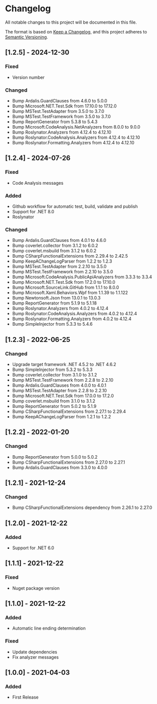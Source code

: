 # Changelog

All notable changes to this project will be documented in this file.

The format is based on [Keep a Changelog](https://keepachangelog.com/en/1.0.0/),
and this project adheres to [Semantic Versioning](https://semver.org/spec/v2.0.0.html).

## [1.2.5] - 2024-12-30

### Fixed
- Version number

### Changed
- Bump Ardalis.GuardClauses from 4.6.0 to 5.0.0
- Bump Microsoft.NET.Test.Sdk from 17.10.0 to 17.12.0
- Bump MSTest.TestAdapter from 3.5.0 to 3.7.0
- Bump MSTest.TestFramework from 3.5.0 to 3.7.0
- Bump ReportGenerator from 5.3.8 to 5.4.3
- Bump Microsoft.CodeAnalysis.NetAnalyzers from 8.0.0 to 9.0.0
- Bump Roslynator.Analyzers from 4.12.4 to 4.12.10
- Bump Roslynator.CodeAnalysis.Analyzers from 4.12.4 to 4.12.10
- Bump Roslynator.Formatting.Analyzers from 4.12.4 to 4.12.10

## [1.2.4] - 2024-07-26

### Fixed
- Code Analysis messages

### Added
- Github workflow for automatic test, build, validate and publish 
- Support for .NET 8.0 
- Roslynator 

### Changed
- Bump Ardalis.GuardClauses from 4.0.1 to 4.6.0
- Bump coverlet.collector from 3.1.2 to 6.0.2
- Bump coverlet.msbuild from 3.1.2 to 6.0.2
- Bump CSharpFunctionalExtensions from 2.29.4 to 2.42.5
- Bump KeepAChangeLogParser from 1.2.2 to 1.2.3
- Bump MSTest.TestAdapter from 2.2.10 to 3.5.0
- Bump MSTest.TestFramework from 2.2.10 to 3.5.0
- Bump Microsoft.CodeAnalysis.PublicApiAnalyzers from 3.3.3 to 3.3.4
- Bump Microsoft.NET.Test.Sdk from 17.2.0 to 17.10.0
- Bump Microsoft.SourceLink.GitHub from 1.1.1 to 8.0.0
- Bump Microsoft.Xaml.Behaviors.Wpf from 1.1.39 to 1.1.122
- Bump Newtonsoft.Json from 13.0.1 to 13.0.3
- Bump ReportGenerator from 5.1.9 to 5.1.18
- Bump Roslynator.Analyzers from 4.0.2 to 4.12.4
- Bump Roslynator.CodeAnalysis.Analyzers from 4.0.2 to 4.12.4
- Bump Roslynator.Formatting.Analyzers from 4.0.2 to 4.12.4
- Bump SimpleInjector from 5.3.3 to 5.4.6

## [1.2.3] - 2022-06-25

### Changed
- Upgrade target framework .NET 4.5.2 to .NET 4.6.2
- Bump SimpleInjector from 5.3.2 to 5.3.3
- Bump coverlet.collector from 3.1.0 to 3.1.2
- Bump MSTest.TestFramework from 2.2.8 to 2.2.10
- Bump Ardalis.GuardClauses from 4.0.0 to 4.0.1
- Bump MSTest.TestAdapter from 2.2.8 to 2.2.10
- Bump Microsoft.NET.Test.Sdk from 17.0.0 to 17.2.0
- Bump coverlet.msbuild from 3.1.0 to 3.1.2
- Bump ReportGenerator from 5.0.2 to 5.1.9
- Bump CSharpFunctionalExtensions from 2.27.1 to 2.29.4
- Bump KeepAChangeLogParser from 1.2.1 to 1.2.2

## [1.2.2] - 2022-01-20

### Changed
- Bump ReportGenerator from 5.0.0 to 5.0.2 
- Bump CSharpFunctionalExtensions from 2.27.0 to 2.27.1 
- Bump Ardalis.GuardClauses from 3.3.0 to 4.0.0 

## [1.2.1] - 2021-12-24

### Changed
- Bump CSharpFunctionalExtensions dependency from 2.26.1 to 2.27.0

## [1.2.0] - 2021-12-22

### Added
- Support for .NET 6.0

## [1.1.1] - 2021-12-22

### Fixed
- Nuget package version

## [1.1.0] - 2021-12-22

### Added
- Automatic line ending determination

### Fixed
- Update dependencies
- Fix analyzer messages

## [1.0.0] - 2021-04-03

### Added
- First Release